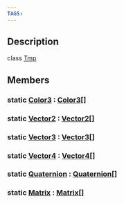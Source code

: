 ```yaml
---
TAGS:
---
```

## Description

class [Tmp](/classes/3.1/Tmp)



## Members

### static [Color3](/classes/3.1/Color3) : [Color3](/classes/3.1/Color3)[]


### static [Vector2](/classes/3.1/Vector2) : [Vector2](/classes/3.1/Vector2)[]


### static [Vector3](/classes/3.1/Vector3) : [Vector3](/classes/3.1/Vector3)[]


### static [Vector4](/classes/3.1/Vector4) : [Vector4](/classes/3.1/Vector4)[]


### static [Quaternion](/classes/3.1/Quaternion) : [Quaternion](/classes/3.1/Quaternion)[]


### static [Matrix](/classes/3.1/Matrix) : [Matrix](/classes/3.1/Matrix)[]


